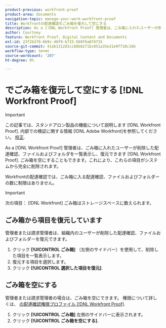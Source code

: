 ```yaml
---
product-previous: workfront-proof
product-area: documents
navigation-topic: manage-your-work-workfront-proof
title: Workfrontの配達確認のごみ箱を復元して空にする
description: As a [!DNL Workfront Proof] 管理者は、ごみ箱に入れたユーザーが削除した配達確認、ファイルおよびフォルダを一覧表示し、復元できます [!DNL Workfront] 配達確認。 ごみ箱を空にすることもできます。これにより、これらの項目がシステムから完全に削除されます。
author: Courtney
feature: Workfront Proof, Digital Content and Documents
exl-id: 23f2b370-6b9c-46f9-b715-560f6a074715
source-git-commit: 41ab1312d2ccb8b8271bc851a35e31e9ff18c16b
workflow-type: tm+mt
source-wordcount: '207'
ht-degree: 0%

---
```


# でごみ箱を復元して空にする [!DNL Workfront Proof]

>[!IMPORTANT]
>
>この記事では、スタンドアロン製品の機能について説明します [!DNL Workfront Proof]. 内部での検証に関する情報 [!DNL Adobe Workfront]を参照してください。 [校正](../../../review-and-approve-work/proofing/proofing.md).

As a [!DNL Workfront Proof] 管理者は、ごみ箱に入れたユーザーが削除した配達確認、ファイルおよびフォルダを一覧表示し、復元できます [!DNL Workfront Proof]. ごみ箱を空にすることもできます。これにより、これらの項目がシステムから完全に削除されます。

Workfrontの配達確認では、ごみ箱に入る配達確認、ファイルおよびフォルダーの数に制限はありません。

>[!IMPORTANT]
>
>次の項目： [!DNL Workfront] ごみ箱はストレージスペースに数えられます。

## ごみ箱から項目を復元しています

管理者または請求管理者は、組織内のユーザーが削除した配達確認、ファイルおよびフォルダーを復元できます。

1. クリック **[!UICONTROL ごみ箱]** （左側のサイドバー）を使用して、削除した項目を一覧表示します。
1. 復元する項目を選択します。
1. クリック **[!UICONTROL 選択した項目を復元]**.

## ごみ箱を空にする

管理者または請求管理者の場合は、ごみ箱を空にできます。 権限について詳しくは、 [の配達確認権限プロファイル [!DNL Workfront Proof]](../../../workfront-proof/wp-acct-admin/account-settings/proof-perm-profiles-in-wp.md).

1. クリック **[!UICONTROL ごみ箱]** 左側のサイドバーに表示されます。
1. クリック **[!UICONTROL ごみ箱を空にする]**.
